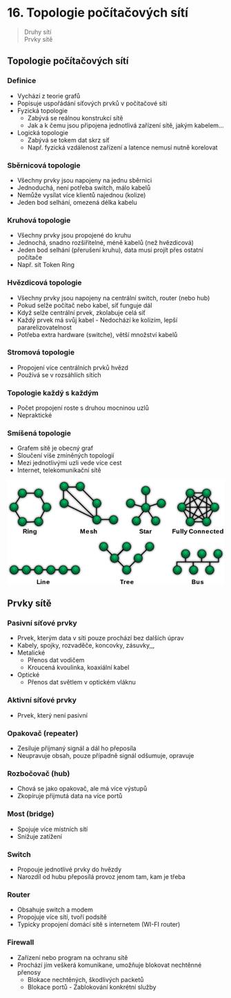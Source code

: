 # 16. Topologie počítačových sítí

> Druhy sítí \
> Prvky sítě

## Topologie počítačových sítí

### Definice

- Vychází z teorie grafů
- Popisuje uspořádání síťových prvků v počítačové síti
- Fyzická topologie
  - Zabývá se reálnou konstrukcí sítě
  - Jak a k čemu jsou připojena jednotlivá zařízení sítě, jakým kabelem...
- Logická topologie
  - Zabývá se tokem dat skrz síť
  - Např. fyzická vzdálenost zařízení a latence nemusí nutně korelovat

### Sběrnicová topologie

- Všechny prvky jsou napojeny na jednu sběrnici
- Jednoduchá, není potřeba switch, málo kabelů
- Nemůže vysílat více klientů najednou (kolize)
- Jeden bod selhání, omezená délka kabelu

### Kruhová topologie

- Všechny prvky jsou propojené do kruhu
- Jednochá, snadno rozšiřitelné, méně kabelů (než hvězdicová)
- Jeden bod selhání (přerušení kruhu), data musí projít přes ostatní počítače
- Např. sít Token Ring

### Hvězdicová topologie

- Všechny prvky jsou napojeny na centrální switch, router (nebo hub)
- Pokud selže počítač nebo kabel, síť funguje dál
- Když selže centrální prvek, zkolabuje celá síť
- Každý prvek má svůj kabel - Nedochází ke kolizím, lepší pararelizovatelnost
- Potřeba extra hardware (switche), větší množství kabelů

### Stromová topologie

- Propojení více centrálních prvků hvězd
- Používá se v rozsáhlích sítích

### Topologie každý s každým

- Počet propojení roste s druhou mocninou uzlů
- Nepraktické

### Smíšená topologie

- Grafem sítě je obecný graf
- Sloučení víše zmíněných topologií
- Mezi jednotlivými uzli vede více cest
- Internet, telekomunikační sítě

![Druhy sítí)](./druhy_siti.png)

## Prvky sítě

### Pasivní síťové prvky

- Prvek, kterým data v síti pouze prochází bez dalších úprav
- Kabely, spojky, rozvaděče, koncovky, zásuvky,,,
- Metalické
  - Přenos dat vodičem
  - Kroucená kvoulinka, koaxiální kabel
- Optické
  - Přenos dat světlem v optickém vláknu

### Aktivní síťové prvky

- Prvek, který není pasivní

### Opakovač (repeater)

- Zesiluje přijmaný signál a dál ho přeposíla
- Neupravuje obsah, pouze případně signál odšumuje, opravuje

### Rozbočovač (hub)

- Chová se jako opakovač, ale má více výstupů
- Zkopíruje přijmutá data na více portů

### Most (bridge)

- Spojuje více místních sítí
- Snižuje zatížení

### Switch

- Propouje jednotlivé prvky do hvězdy
- Narozdíl od hubu přeposílá provoz jenom tam, kam je třeba

### Router

- Obsahuje switch a modem
- Propojuje více sítí, tvoří podsítě
- Typicky propojení domácí sítě s internetem (WI-FI router)

### Firewall

- Zařízení nebo program na ochranu sítě
- Prochází jím veškerá komunikane, umožňuje blokovat nechtěnné přenosy
  - Blokace nechtěných, škodlivých packetů
  - Blokace portů - Zablokování konkrétní služby

